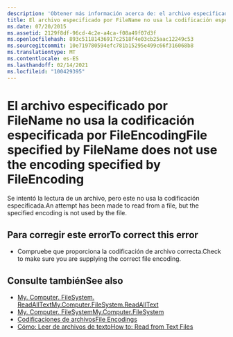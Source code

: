 ```yaml
---
description: 'Obtener más información acerca de: el archivo especificado por FileName no usa la codificación especificada por FileEncoding'
title: El archivo especificado por FileName no usa la codificación especificada por FileEncoding
ms.date: 07/20/2015
ms.assetid: 2129f8df-96cd-4c2e-a4ca-f08a49f07d3f
ms.openlocfilehash: 893c51181436917c2518f4e03cb25aac12249c53
ms.sourcegitcommit: 10e719780594efc781b15295e499c66f316068b8
ms.translationtype: MT
ms.contentlocale: es-ES
ms.lasthandoff: 02/14/2021
ms.locfileid: "100429395"
---
```

# <a name="file-specified-by-filename-does-not-use-the-encoding-specified-by-fileencoding"></a><span data-ttu-id="5051f-103">El archivo especificado por FileName no usa la codificación especificada por FileEncoding</span><span class="sxs-lookup"><span data-stu-id="5051f-103">File specified by FileName does not use the encoding specified by FileEncoding</span></span>

<span data-ttu-id="5051f-104">Se intentó la lectura de un archivo, pero este no usa la codificación especificada.</span><span class="sxs-lookup"><span data-stu-id="5051f-104">An attempt has been made to read from a file, but the specified encoding is not used by the file.</span></span>  
  
## <a name="to-correct-this-error"></a><span data-ttu-id="5051f-105">Para corregir este error</span><span class="sxs-lookup"><span data-stu-id="5051f-105">To correct this error</span></span>  
  
- <span data-ttu-id="5051f-106">Compruebe que proporciona la codificación de archivo correcta.</span><span class="sxs-lookup"><span data-stu-id="5051f-106">Check to make sure you are supplying the correct file encoding.</span></span>  
  
## <a name="see-also"></a><span data-ttu-id="5051f-107">Consulte también</span><span class="sxs-lookup"><span data-stu-id="5051f-107">See also</span></span>

- [<span data-ttu-id="5051f-108">My. Computer. FileSystem. ReadAllText</span><span class="sxs-lookup"><span data-stu-id="5051f-108">My.Computer.FileSystem.ReadAllText</span></span>](xref:Microsoft.VisualBasic.FileIO.FileSystem.ReadAllText%2A)
- [<span data-ttu-id="5051f-109">My. Computer. FileSystem</span><span class="sxs-lookup"><span data-stu-id="5051f-109">My.Computer.FileSystem</span></span>](xref:Microsoft.VisualBasic.FileIO.FileSystem)
- [<span data-ttu-id="5051f-110">Codificaciones de archivos</span><span class="sxs-lookup"><span data-stu-id="5051f-110">File Encodings</span></span>](../developing-apps/programming/drives-directories-files/file-encodings.md)
- [<span data-ttu-id="5051f-111">Cómo: Leer de archivos de texto</span><span class="sxs-lookup"><span data-stu-id="5051f-111">How to: Read from Text Files</span></span>](../developing-apps/programming/drives-directories-files/how-to-read-from-text-files.md)
